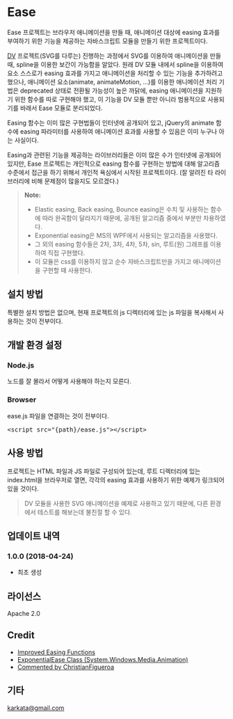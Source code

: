 # Ease
Ease 프로젝트는 브라우저 애니메이션을 만들 때, 애니메이션 대상에 easing 효과를 부여하기 위한 기능을 제공하는 자바스크립트 모듈을 만들기 위한 프로젝트이다.

[DV](https://github.com/karkata/DV) 프로젝트(SVG를 다루는) 진행하는 과정에서 SVG를 이용하여 애니메이션을 만들 때, spline을 이용한 보간이 가능함을 알았다. 원래 DV 모듈 내에서 spline을 이용하여 요소 스스로가 easing 효과를 가지고 애니메이션을 처리할 수 있는 기능을 추가하려고 했으나, 애니메이션 요소(animate, animateMotion, ...)를 이용한 애니메이션 처리 기법은 deprecated 상태로 전환될 가능성이 높은 까닭에, easing 애니메이션을 지원하기 위한 함수를 따로 구현해야 했고, 이 기능을 DV 모듈 뿐만 아니라 범용적으로 사용되기를 바래서 Ease 모듈로 분리되었다.

Easing 함수는 이미 많은 구현법들이 인터넷에 공개되어 있고, jQuery의 animate 함수에 easing 파라미터를 사용하여 애니메이션 효과를 사용할 수 있음은 이미 누구나 아는 사실이다.

Easing과 관련된 기능을 제공하는 라이브러리들은 이미 많은 수가 인터넷에 공개되어 있지만,  Ease 프로젝트는 개인적으로 easing 함수를 구현하는 방법에 대해 알고리즘 수준에서 접근을 하기 위해서 개인적 욕심에서 시작된 프로젝트이다. (잘 알려진 타 라이브러리에 비해 문제점이 많을지도 모르겠다.)
> **Note:**
> - Elastic easing, Back easing, Bounce easing은 수치 및 사용하는 함수에 따라 완곡함이 달라지기 때문에, 공개된 알고리즘 중에서 부분만 차용하였다.
> - Exponential easing은 MS의 WPF에서 사용되는 알고리즘을 사용했다. 
> - 그 외의 easing 함수들은 2차, 3차, 4차, 5차, sin, 루트(원) 그래프를 이용하여 직접 구현했다.
> - 이 모듈은 css를 이용하지 않고 순수 자바스크립트만을 가지고 애니메이션을 구현할 때 사용한다.

## 설치 방법
특별한 설치 방법은 없으며, 현재 프로젝트의 js 디렉터리에 있는 js 파일을 복사해서 사용하는 것이 전부이다.

## 개발 환경 설정
### Node.js
노드를 잘 몰라서 어떻게 사용해야 하는지 모른다.
### Browser
ease.js 파일을 연결하는 것이 전부이다.
<pre>
&lt;script src="{path}/ease.js"&gt;&lt;/script&gt;
</pre>

## 사용 방법
프로젝트는 HTML 파일과 JS 파일로 구성되어 있는데, 루트 디렉터리에 있는 index.html을 브라우저로 열면, 각각의 easing 효과를 사용하기 위한 예제가 링크되어 있을 것이다.
> DV 모듈을 사용한 SVG 애니메이션을 예제로 사용하고 있기 때문에, 다른 환경에서 테스트를 해보는데 불친절 할 수 있다.

## 업데이트 내역
### 1.0.0 (2018-04-24)
- 최초 생성

## 라이선스
Apache 2.0

## Credit
- [Improved Easing Functions](https://joshondesign.com/2013/03/01/improvedEasingEquations)
- [ExponentialEase Class (System.Windows.Media.Animation)](https://docs.microsoft.com/ko-kr/dotnet/api/system.windows.media.animation.exponentialease?view=netframework-4.7.1)
- [Commented by ChristianFigueroa](https://gist.github.com/gre/1650294)

## 기타
karkata@gmail.com
